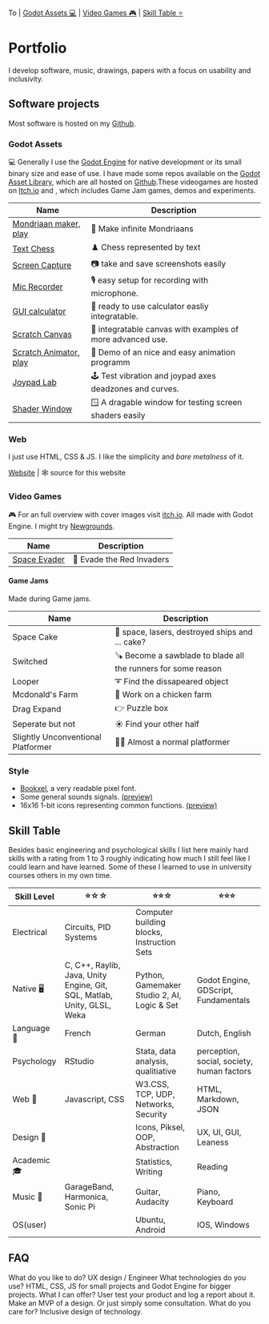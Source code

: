 To | [Godot Assets 💻](#godot-assets) | [Video Games 🎮](#video-games) | [Skill Table ⭐](#skill-table) 

# Portfolio
I develop software, music, drawings, papers with a focus on usability and inclusivity.  

## Software projects
Most software is hosted on my [Github](https://github.com/boukew99).

### Godot Assets
💻 Generally I use the [Godot Engine](https://godotengine.org) for native development or its small binary size and ease of use. I have made some repos available on the [Godot Asset Library](https://godotengine.org/asset-library/asset?category=&godot_version=&sort=updated&filter=boukew99), which are all hosted on [Github](https://github.com/boukew99).These videogames are hosted on [Itch.io](https://howyoudoing.itch.io/) and , which includes Game Jam games, demos and experiments. 

Name | Description 
--- | --- 
[Mondriaan maker](https://github.com/boukew99/mondriaan_maker),  [play](https://itch.io/embed-upload/6017377?color=fac901)| 🎨 Make infinite Mondriaans 
[Text Chess](https://github.com/boukew99/text_chess) | ♟️ Chess represented by text 
[Screen Capture](https://github.com/boukew99/screen_capture) | 📷 take and save screenshots easily  
[Mic Recorder](https://github.com/boukew99/mic_recorder) | 🎙️  easy setup for recording with microphone.
[GUI calculator](https://github.com/boukew99/gui_calculator) | 🧮 ready to use calculator easliy integratable.
[Scratch Canvas](https://github.com/boukew99/scratch_canvas) | 📝 integratable canvas with examples of more advanced use.
[Scratch Animator](https://github.com/boukew99/scratch_animator),  [play](https://itch.io/embed-upload/5744256?color=535353) | 🎥 Demo of an nice and easy animation programm
[Joypad Lab](https://github.com/boukew99/joypad_lab) | 🕹️ Test vibration and joypad axes deadzones and curves.
[Shader Window](https://github.com/boukew99/shader_window) | 🪟 A dragable window for testing screen shaders easily

### Web
I just use HTML, CSS & JS. I like the simplicity and *bare metalness* of it.

[Website](https://github.com/boukew99/boukew99.github.io) | 🕸️ source for this website


### Video Games 
🎮 For an full overview with cover images visit [itch.io](https://howyoudoing.itch.io/). All made with Godot Engine. I might try [Newgrounds](https://howyourdoing.newgrounds.com/).

Name | Description
--- | ---
[Space Evader](https://itch.io/embed-upload/2869595?color=ebdf64) | 👾 Evade the Red Invaders

#### Game Jams
Made during Game jams.

Name | Description
---  |---
Space Cake | 🥮 space, lasers, destroyed ships and ... cake?
Switched | 🪚 Become a sawblade to blade all the runners for some reason
Looper | ➰ Find the dissapeared object
Mcdonald's Farm | 🐔 Work on a chicken farm
Drag Expand | 👉 Puzzle box
Seperate but not | ☀️ Find your other half
Slightly Unconventional Platformer | 🤸‍♀️ Almost a normal platformer

### Style

- [Bookxel](bookxel.ttf), a very readable pixel font.
- Some general sounds signals. [(preview)](sounds.ogg)
- 16x16 1-bit icons representing common functions. [(preview)](icons.png)

## Skill Table
Besides basic engineering and psychological skills I list here mainly hard skills with a rating from 1 to 3 roughly indicating how much I still feel like I could learn and have learned. Some of these I learned to use in university courses others in my own time.


Skill Level | ⭐☆☆ | ⭐⭐☆ | ⭐⭐⭐
---   | ---    | ---      | --- 
Electrical | Circuits, PID Systems| Computer building blocks, Instruction Sets | 
Native 🖥️ | C, C++, Raylib, Java, Unity Engine, Git, SQL, Matlab, Unity, GLSL, Weka | Python, Gamemaker Studio 2, AI, Logic & Set  | Godot Engine, GDScript, Fundamentals
Language 💬 | French | German |Dutch, English 
Psychology | RStudio | Stata, data analysis, qualitiative | perception, social, society, human factors
Web 📱  | Javascript, CSS | W3.CSS, TCP, UDP, Networks, Security | HTML, Markdown, JSON 
Design 🌻 | | Icons, Piksel, OOP, Abstraction | UX, UI, GUI, Leaness
Academic 🎓 | |Statistics, Writing | Reading
Music 🎹 | GarageBand, Harmonica, Sonic Pi | Guitar, Audacity | Piano, Keyboard
OS(user) | | Ubuntu, Android | IOS, Windows

## FAQ
What do you like to do?
    UX design / Engineer
What technologies do you use?
    HTML, CSS, JS for small projects and Godot Engine for bigger projects.
What I can offer?
    User test your product and log a report about it. Make an MVP of a design. Or just simply some consultation.
What do you care for?
    Inclusive design of technology. 

